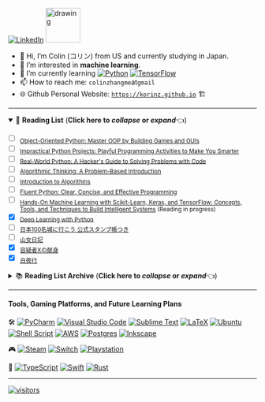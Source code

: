 [![LinkedIn][linkedin-shield]][linkedin-url] [<img src="https://user-images.githubusercontent.com/111611023/203343564-bcc8b467-78b1-4e7b-8011-ba2803c692de.gif" alt="drawing" width="70"/>](https://ja.wikipedia.org/wiki/Nyan_Cat)

- 👋 Hi, I’m Colin (コリン) from US and currently studying in Japan.
- 👀 I’m interested in **machine learning**.
- 🌱 I’m currently learning [![Python](https://img.shields.io/badge/python-3670A0?style=popout&logo=python&logoColor=ffdd54)](https://www.python.org/) [![TensorFlow](https://img.shields.io/badge/TensorFlow-%23FF6F00.svg?style=popout&logo=TensorFlow&logoColor=white)](https://www.tensorflow.org/)
- 📫 How to reach me: `colinzhangme`at`gmail`
- 🌐 Github Personal Website: [`https://korinz.github.io`](https://korinz.github.io) 🏗️

---

<details open>
  <summary>📖 <b>Reading List</b> (<b>Click here to <i>collapse</i> or <i>expand</i></b>👈) </summary>

- [ ] <sub>[Object-Oriented Python: Master OOP by Building Games and GUIs](https://www.amazon.com/Object-Oriented-Python-Master-Building-Games/dp/1718502060/)</sub>
- [ ] <sub>[Impractical Python Projects: Playful Programming Activities to Make You Smarter](https://www.amazon.com/Impractical-Python-Projects-Programming-Activities/dp/159327890X/)</sub>
- [ ] <sub>[Real-World Python: A Hacker's Guide to Solving Problems with Code](https://www.amazon.com/gp/product/1718500629/ref=ox_sc_saved_title_3?smid=ATVPDKIKX0DER/)</sub>
- [ ] <sub>[Algorithmic Thinking: A Problem-Based Introduction](https://www.amazon.com/gp/product/1718500807/ref=ox_sc_saved_image_5?smid=ATVPDKIKX0DER/)</sub>
- [ ] <sub>[Introduction to Algorithms](https://www.amazon.com/Introduction-Algorithms-fourth-Thomas-Cormen/dp/026204630X/)</sub>
- [ ] <sub>[Fluent Python: Clear, Concise, and Effective Programming](https://www.amazon.com/Fluent-Python-Concise-Effective-Programming/dp/1492056359/)</sub>
- [ ] <sub>[Hands-On Machine Learning with Scikit-Learn, Keras, and TensorFlow: Concepts, Tools, and Techniques to Build Intelligent Systems](https://www.amazon.com/Hands-Machine-Learning-Scikit-Learn-TensorFlow/dp/1098125975/) (Reading in progress)</sub>
- [x] <sub>[Deep Learning with Python](https://www.amazon.com/Learning-Python-Second-Fran%C3%A7ois-Chollet/dp/1617296864/)</sub>
- [ ] <sub>[日本100名城に行こう 公式スタンプ帳つき](https://www.amazon.co.jp/gp/product/4651201148/)</sub>
- [ ] <sub>[山女日記](https://www.amazon.co.jp/%E5%B1%B1%E5%A5%B3%E6%97%A5%E8%A8%98-%E5%B9%BB%E5%86%AC%E8%88%8E%E6%96%87%E5%BA%AB-%E6%B9%8A-%E3%81%8B%E3%81%AA%E3%81%88/dp/4344425162/)</sub>
- [x] <sub>[容疑者Xの献身](https://www.amazon.co.jp/%E5%AE%B9%E7%96%91%E8%80%85X%E3%81%AE%E7%8C%AE%E8%BA%AB-%E6%96%87%E6%98%A5%E6%96%87%E5%BA%AB-%E6%9D%B1%E9%87%8E-%E5%9C%AD%E5%90%BE/dp/4167110121/)</sub>
- [x] <sub>[白夜行](https://www.amazon.co.jp/%E7%99%BD%E5%A4%9C%E8%A1%8C-%E9%9B%86%E8%8B%B1%E7%A4%BE%E6%96%87%E5%BA%AB-%E6%9D%B1%E9%87%8E-%E5%9C%AD%E5%90%BE/dp/4087474399/)</sub>
</details>

<details>
  <summary>📚 <b>Reading List Archive</b> (<b>Click here to <i>collapse</i> or <i>expand</i></b>👈) </summary>

- [x] <sub>[Beyond the Basic Stuff with Python: Best Practices for Writing Clean Code](https://www.amazon.com/Python-Beyond-Basics-Al-Sweigart/dp/1593279663/)</sub>
- [x] <sub>[Python One-Liners: Write Concise, Eloquent Python Like a Professional](https://www.amazon.com/Python-One-Liners-Concise-Eloquent-Professional/dp/1718500505/)</sub>
</details>

---

#### Tools, Gaming Platforms, and Future Learning Plans

🛠️ 
[![PyCharm](https://img.shields.io/badge/pycharm-143?style=popout&logo=pycharm&logoColor=black&color=black&labelColor=green)](https://www.jetbrains.com/pycharm/)
[![Visual Studio Code](https://img.shields.io/badge/Visual%20Studio%20Code-0078d7.svg?style=popout&logo=visual-studio-code&logoColor=white)](https://azure.microsoft.com/en-us/products/visual-studio-code/)
[![Sublime Text](https://img.shields.io/badge/sublime_text-%23575757.svg?style=popout&logo=sublime-text&logoColor=important)](https://www.sublimetext.com/)
[![LaTeX](https://img.shields.io/badge/latex-%23008080.svg?style=popout&logo=latex&logoColor=white)](https://www.overleaf.com/)
[![Ubuntu](https://img.shields.io/badge/Ubuntu-E95420?style=popout&logo=ubuntu&logoColor=white)](https://ubuntu.com/)
[![Shell Script](https://img.shields.io/badge/shell_script-%23121011.svg?style=popout&logo=gnu-bash&logoColor=white)](https://www.gnu.org/software/bash/)
[![AWS](https://img.shields.io/badge/AWS-%23FF9900.svg?style=popout&logo=amazon-aws&logoColor=white)](https://aws.amazon.com/)
[![Postgres](https://img.shields.io/badge/postgres-%23316192.svg?style=popout&logo=postgresql&logoColor=white)](https://www.postgresql.org/)
[![Inkscape](https://img.shields.io/badge/Inkscape-e0e0e0?style=popout&logo=inkscape&logoColor=080A13)](https://inkscape.org/)

🎮 
[![Steam](https://img.shields.io/badge/steam-%23000000.svg?style=popout&logo=steam&logoColor=white)](https://store.steampowered.com/)
[![Switch](https://img.shields.io/badge/Switch-E60012?style=popout&logo=nintendo-switch&logoColor=white)](https://www.nintendo.co.jp/hardware/switch/)
[![Playstation](https://img.shields.io/badge/Playstation-003791?style=popout&logo=playstation&logoColor=white)](https://store.playstation.com/)

🔮 
[![TypeScript](https://img.shields.io/badge/typescript-%23007ACC.svg?style=popout&logo=typescript&logoColor=white)](https://www.typescriptlang.org/)
[![Swift](https://img.shields.io/badge/swift-F54A2A?style=popout&logo=swift&logoColor=white)](https://www.apple.com/swift/)
[![Rust](https://img.shields.io/badge/rust-%23000000.svg?style=popout&logo=rust&logoColor=white)](https://www.rust-lang.org/)

---

[![visitors](https://visitor-badge.glitch.me/badge?page_id=KORINZ.KORINZ&right_color=green&left_text=Page%20Views)](https://github.com/jwenjian/visitor-badge)

<!---
KORINZ/KORINZ is a ✨ special ✨ repository!!!
--->

<!-- MARKDOWN LINKS & IMAGES -->
<!-- https://www.markdownguide.org/basic-syntax/#reference-style-links -->
[linkedin-shield]: https://img.shields.io/badge/LinkedIn-blue?logo=linkedin&logoColor=white&style=for-the-badge
[linkedin-url]: https://www.linkedin.com/in/colin-z/
